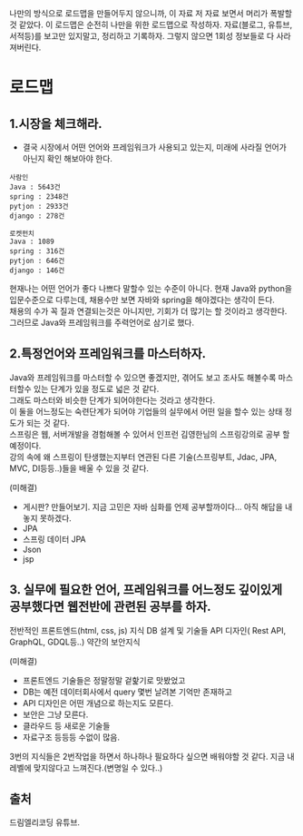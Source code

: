 나만의 방식으로 로드맵을 만들어두지 않으니까, 이 자료 저 자료 보면서 머리가 폭발할 것 같았다.
이 로드맵은 순전히 나만을 위한 로드맵으로 작성하자.
자료(블로그, 유튜브, 서적등)를 보고만 있지말고, 정리하고 기록하자. 그렇지 않으면 1회성 정보들로 다 사라져버린다.

# 로드맵
## 1.시장을 체크해라.
+ 결국 시장에서 어떤 언어와 프레임워크가 사용되고 있는지, 미래에 사라질 언어가 아닌지 확인 해보아야 한다.
```
사람인
Java : 5643건
spring : 2348건
pytjon : 2933건
django : 278건

로켓펀치
Java : 1089
spring : 316건
pytjon : 646건
django : 146건
```
현재나는 어떤 언어가 좋다 나쁘다 말할수 있는 수준이 아니다. 현재 Java와 python을 입문수준으로 다루는데, 채용수만 보면 자바와 spring을 해야겠다는 생각이 든다.<br>
채용의 수가 꼭 질과 연결되는것은 아니지만, 기회가 더 많기는 할 것이라고 생각한다.<br>
그러므로 Java와 프레임워크를 주력언어로 삼기로 했다.<br>

## 2.특정언어와 프레임워크를 마스터하자.
Java와 프레임워크를 마스터할 수 있으면 좋겠지만, 겪어도 보고 조사도 해볼수록 마스터할수 있는 단계가 있을 정도로 넓은 것 같다.<br>
그래도 마스터와 비슷한 단계가 되어야한다는 것라고 생각한다.<br>
이 둘을 어느정도는 숙련단계가 되어야 기업들의 실무에서 어떤 일을 할수 있는 상태 정도가 되는 것 같다.<br>
스프링은 웹, 서버개발을 경험해볼 수 있어서 인프런 김영한님의 스프링강의로 공부 할 예정이다.<br>
강의 속에 왜 스프링이 탄생했는지부터 연관된 다른 기술(스프링부트, Jdac, JPA, MVC, DI등등..)들을 배울 수 있을 것 같다.<br>

(미해결)
+ 게시판? 만들어보기.
지금 고민은 자바 심화를 언제 공부할까이다... 아직 해답을 내놓지 못하겠다.<br>
+ JPA
+ 스프링 데이터 JPA
+ Json
+ jsp

## 3. 실무에 필요한 언어, 프레임워크를 어느정도 깊이있게 공부했다면 웹전반에 관련된 공부를 하자.
전반적인 프론트엔드(html, css, js) 지식
DB 설계 및 기술들
API 디자인( Rest API, GraphQL, GDQL등..)
약간의 보안지식

(미해결) 
+ 프론트엔드 기술들은 정말정말 겉핥기로 맛봤었고
+ DB는 예전 데이터회사에서 query 몇번 날려본 기억만 존재하고
+ API 디자인은 어떤 개념으로 하는지도 모른다.
+ 보안은 그냥 모른다.
+ 클라우드 등 새로운 기술들
+ 자료구조
등등등 수없이 많음.

3번의 지식들은 2번작업을 하면서 하나하나 필요하다 싶으면 배워야할 것 같다.
지금 내 레벨에 맞지않다고 느껴진다.(변명일 수 있다..)

## 출처
드림엘리코딩 유튜브.




